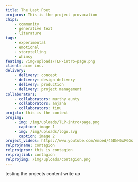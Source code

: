 ```yaml
---
title: The Last Poet
projprov: This is the project provocation
chips: 
    - community
    - generative text
    - literature
tags:
    - experimental
    - emotional
    - storytelling
    - whimsy
featimg: /img/uploads/TLP-intro+page.png
client: acme inc.
delivery:
    - delivery: concept
    - delivery: design delivery
    - delivery: production
    - delivery: project management
collaborators:
    - collaborators: murthy aunty
    - collaborators: anjana
    - collaborators: tinu
projctx: this is the context
projimg:
    - img: /img/uploads/TLP-intro+page.png
      caption: image 1
    - img: /img/uploads/logo.svg
      caption: image 2
project_videos: https://www.youtube.com/embed/45DkH6xFGGs
relprojname: contagion
relprojprov: this is contagion
relprojlink: contagion
relprojimg: /img/uploads/contagion.png
---
```


testing the projects content write up